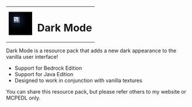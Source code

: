 <table>
  <tr>
    <td>
      <img width="64" src="icon.png">
    </td>
    <td>
      <h1>Dark Mode</h1>
    </td>
  </tr>
</table>

Dark Mode is a resource pack that adds a new dark appearance to the vanilla user interface!

* Support for Bedrock Edition
* Support for Java Edition
* Designed to work in conjunction with vanilla textures

You can share this resource pack, but please refer others to my website or MCPEDL only.
